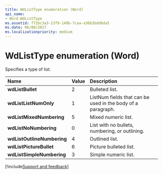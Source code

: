 ```yaml
---
title: WdListType enumeration (Word)
api_name:
- Word.WdListType
ms.assetid: f72bc3a3-13f9-149b-7caa-a36b3bdd6da5
ms.date: 06/08/2017
ms.localizationpriority: medium
---
```



# WdListType enumeration (Word)

Specifies a type of list.



|Name|Value|Description|
|:-----|:-----|:-----|
| **wdListBullet**|2|Bulleted list.|
| **wdListListNumOnly**|1|ListNum fields that can be used in the body of a paragraph.|
| **wdListMixedNumbering**|5|Mixed numeric list.|
| **wdListNoNumbering**|0|List with no bullets, numbering, or outlining.|
| **wdListOutlineNumbering**|4|Outlined list.|
| **wdListPictureBullet**|6|Picture bulleted list.|
| **wdListSimpleNumbering**|3|Simple numeric list.|

[!include[Support and feedback](~/includes/feedback-boilerplate.md)]